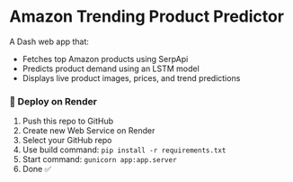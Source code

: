 # Amazon Trending Product Predictor

A Dash web app that:
- Fetches top Amazon products using SerpApi
- Predicts product demand using an LSTM model
- Displays live product images, prices, and trend predictions

### 🚀 Deploy on Render
1. Push this repo to GitHub
2. Create new Web Service on Render
3. Select your GitHub repo
4. Use build command: `pip install -r requirements.txt`
5. Start command: `gunicorn app:app.server`
6. Done ✅
